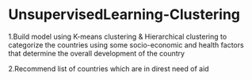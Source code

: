 # UnsupervisedLearning-Clustering
1.Build model using K-means clustering & Hierarchical clustering to categorize the countries using some socio-economic and health factors that determine the overall development of the country

2.Recommend list of countries which are in direst need of aid

